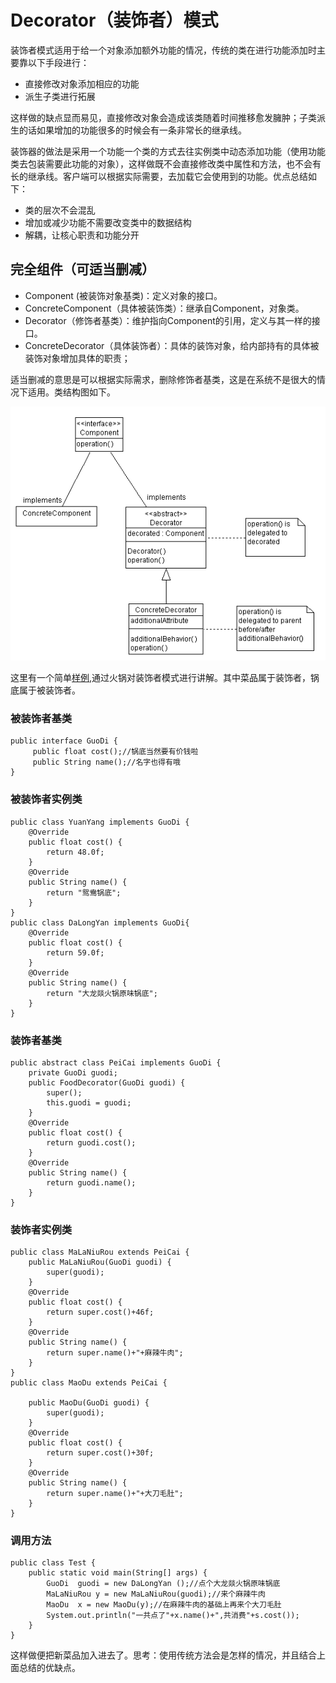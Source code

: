 # Decorator（装饰者）模式
装饰者模式适用于给一个对象添加额外功能的情况，传统的类在进行功能添加时主要靠以下手段进行：
- 直接修改对象添加相应的功能
- 派生子类进行拓展

这样做的缺点显而易见，直接修改对象会造成该类随着时间推移愈发臃肿；子类派生的话如果增加的功能很多的时候会有一条非常长的继承线。

装饰器的做法是采用一个功能一个类的方式去往实例类中动态添加功能（使用功能类去包装需要此功能的对象），这样做既不会直接修改类中属性和方法，也不会有长的继承线。客户端可以根据实际需要，去加载它会使用到的功能。优点总结如下：
- 类的层次不会混乱
- 增加或减少功能不需要改变类中的数据结构
- 解耦，让核心职责和功能分开

## 完全组件（可适当删减）
- Component (被装饰对象基类)：定义对象的接口。
- ConcreteComponent（具体被装饰类）：继承自Component，对象类。
- Decorator（修饰者基类）：维护指向Component的引用，定义与其一样的接口。
- ConcreteDecorator（具体装饰者）：具体的装饰对象，给内部持有的具体被装饰对象增加具体的职责；

适当删减的意思是可以根据实际需求，删除修饰者基类，这是在系统不是很大的情况下适用。类结构图如下。

<div align=center>
<img src="img/装饰者模式.png">
</div>

这里有一个简单[样例](https://www.cnblogs.com/panhouye/p/6120232.html),通过火锅对装饰者模式进行讲解。其中菜品属于装饰者，锅底属于被装饰者。
### 被装饰者基类
```
public interface GuoDi {
     public float cost();//锅底当然要有价钱啦
     public String name();//名字也得有哦
}
```
### 被装饰者实例类
```
public class YuanYang implements GuoDi {
    @Override
    public float cost() {
        return 48.0f;
    }
    @Override
    public String name() {
        return "鸳鸯锅底";
    }
}
public class DaLongYan implements GuoDi{
    @Override
    public float cost() {
        return 59.0f;
    }
    @Override
    public String name() {
        return "大龙燚火锅原味锅底";
    }
}
```
### 装饰者基类
```
public abstract class PeiCai implements GuoDi {
    private GuoDi guodi;
    public FoodDecorator(GuoDi guodi) {
        super();
        this.guodi = guodi;
    }
    @Override
    public float cost() {
        return guodi.cost();
    }
    @Override
    public String name() {
        return guodi.name();
    }
}
```

### 装饰者实例类
```
public class MaLaNiuRou extends PeiCai {
    public MaLaNiuRou(GuoDi guodi) {
        super(guodi);
    }
    @Override
    public float cost() {
        return super.cost()+46f;
    }
    @Override
    public String name() {
        return super.name()+"+麻辣牛肉";
    }
}
public class MaoDu extends PeiCai {

    public MaoDu(GuoDi guodi) {
        super(guodi);
    }
    @Override
    public float cost() {
        return super.cost()+30f;
    }
    @Override
    public String name() {
        return super.name()+"+大刀毛肚";
    }
}
```

### 调用方法
```
public class Test {
    public static void main(String[] args) {
        GuoDi  guodi = new DaLongYan ();//点个大龙燚火锅原味锅底
        MaLaNiuRou y = new MaLaNiuRou(guodi);//来个麻辣牛肉
        MaoDu  x = new MaoDu(y);//在麻辣牛肉的基础上再来个大刀毛肚
        System.out.println("一共点了"+x.name()+",共消费"+s.cost());
    }
}
```

这样做便把新菜品加入进去了。思考：使用传统方法会是怎样的情况，并且结合上面总结的优缺点。
